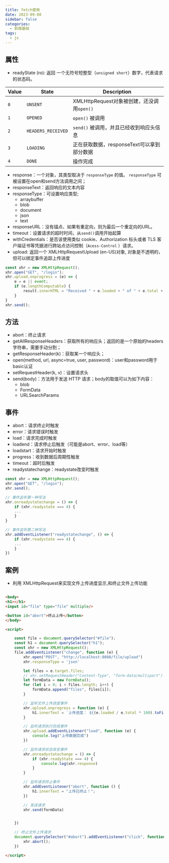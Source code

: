 ```yaml
---
title: fetch使用
date: 2023-09-08
sidebar: false
categories:
  - 前端基础
tags:
  - js
---
```


## 属性

* readyState (ro): 返回 一个无符号短整型（`unsigned short`）数字，代表请求的状态码。

| Value | State              | Description                      |
|-------|--------------------|----------------------------------|
| `0`   | `UNSENT`           | XMLHttpRequest对象被创建，还没调用`open()` |
| `1`   | `OPENED`           | `open()` 被调用                     |
| `2`   | `HEADERS_RECEIVED` | `send()` 被调用，并且已经收到响应头信息         |
| `3`   | `LOADING`          | 正在获取数据，responseText可以拿到部分数据      |
| `4`   | `DONE`             | 操作完成                             |

* response：一个对象，其类型取决于 `responseType` 的值。 `responseType` 可被设置在open和send方法调用之间；
* responseText：返回响应的文本内容
* responseType：可设置响应类型;
    * arraybuffer
    * blob
    * document
    * json
    * text
* responseURL：没有锚点、如果有重定向，则为最后一个重定向的URL。
* timeout：设置请求的超时时间，从`send()`调用开始起算
* withCredentials：是否该使用类似 cookie、Authorization 标头或者 TLS 客户端证书等凭据进行跨站点访问控制（`Acess-Control`
  ）请求。
* upload: 返回一个 XMLHttpRequestUpload (en-US)对象, 对象是不透明的，但可以绑定事件追踪上传进度

```js
const xhr = new XMLHttpRequest();
xhr.open("GET", "/login");
xhr.upload.onprogress = (e) => {
    e = e || event;
    if (e.lengthComputable) {
        result.innerHTML = "Received " + e.loaded + " of " + e.total + " bytes";
    }
}
xhr.send();
```

## 方法

* abort：终止请求
* getAllResponseHeaders：获取所有的响应头；返回的是一个原始的headers字符串，需要手动分割；
* getResponseHeader(k)：获取某一个响应头；
* open(method, url, async=true, user, password)：user和password用于basic认证
* setRequestHeader(k, v)：设置请求头
* send(body)：方法用于发送 HTTP 请求；body的取值可以为如下内容：
    * blob
    * FormData
    * URLSearchParams

## 事件

* abort：请求终止时触发
* error：请求错误时触发
* load：请求完成时触发
* loadend：请求停止后触发（可能是abort、error、load等）
* loadstart：请求开始时触发
* progress：收到数据后周期性触发
* timeout：超时后触发
* readystatechange：readystate改变时触发

```js
const xhr = new XMLHttpRequest();
xhr.open("GET", "/login");
xhr.send();

// 事件监听第一种写法
xhr.onreadystatechange = () => {
    if (xhr.readystate === 4) {
    ...
    }
}

// 事件监听第二种写法
xhr.addEventListener("readystatechange", () => {
    if (xhr.readystate === 4) {
    ...
    }
})
```

## 案例

* 利用 XMLHttpRequest来实现文件上传进度显示,和终止文件上传功能

```html

<body>
<h1></h1>
<input id="file" type="file" multiple/>

<button id="abort">终止上传</button>
</body>

<script>

    const file = document.querySelector("#file");
    const h1 = document.querySelector("h1");
    const xhr = new XMLHttpRequest();
    file.addEventListener("change", function (e) {
        xhr.open("POST", "http://localhost:8080/file/upload")
        xhr.responseType = 'json'

        let files = e.target.files;
        // xhr.setRequestHeader("Content-Type", "form-data/multipart")
        let formData = new FormData();
        for (let i = 0; i < files.length; i++) {
            formData.append("files", files[i]);
        }

        // 监听文件上传进度事件
        xhr.upload.onprogress = function (e) {
            h1.innerText = `上传进度： ${(e.loaded / e.total * 100).toFixed(3)} %`;
        }

        // 监听请求执行完成事件
        xhr.upload.addEventListener("load", function (e) {
            console.log("上传数据完成")
        })

        // 监听请求状态改变事件
        xhr.onreadystatechange = () => {
            if (xhr.readyState === 4) {
                console.log(xhr.response)
            }
        }

        // 监听请求终止事件
        xhr.addEventListener("abort", function () {
            h1.innerText = "上传已终止！";
        })

        // 发送请求
        xhr.send(formData)


    })

    // 终止文件上传请求
    document.querySelector("#abort").addEventListener("click", function () {
        xhr.abort();
    })

</script>
```